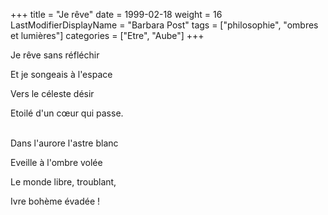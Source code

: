 +++
title = "Je rêve"
date = 1999-02-18
weight = 16
LastModifierDisplayName = "Barbara Post"
tags = ["philosophie", "ombres et lumières"]
categories = ["Etre", "Aube"]
+++

Je rêve sans réfléchir

Et je songeais à l'espace

Vers le céleste désir

Etoilé d'un cœur qui passe.

 \
Dans l'aurore l'astre blanc

Eveille à l'ombre volée

Le monde libre, troublant,

Ivre bohème évadée !
